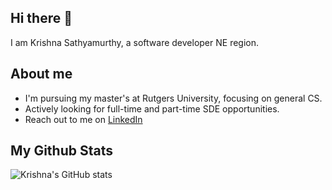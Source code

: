 ## Hi there 👋
I am Krishna Sathyamurthy, a software developer NE region.


## About me
- I'm pursuing my master's at Rutgers University, focusing on general CS.
- Actively looking for full-time and part-time SDE opportunities.
- Reach out to me on [LinkedIn](https://www.linkedin.com/in/krshsl/)
<!-- - Check out my [resume]() -->

## My Github Stats
![Krishna's GitHub stats](https://github-readme-stats.vercel.app/api?username=krshsl&show_icons=true&theme=radical)

<!-- add tools here... -->
